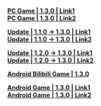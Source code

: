 **[PC Game | 1.3.0 | Link1](https://autopatchcn.bhsr.com/client/cn/20230818153431_sMKzYZ9EOeT15oNn/StarRail_1.3.0.zip)**  
**[PC Game | 1.3.0 | Link2](https://bhrpg-prod.oss-accelerate.aliyuncs.com/client/cn/20230818153431_sMKzYZ9EOeT15oNn/StarRail_1.3.0.zip)**  

**[Update | 1.1.0 -> 1.3.0 | Link1 ](https://autopatchcn.bhsr.com/client/beta/update/hkrpg_cn/33/game_1.1.0_1.3.0_hdiff_pQl5t1UHPa8jBsTc.zip)**   
**[Update | 1.1.0 -> 1.3.0 | Link2 ](https://bhrpg-prod.oss-accelerate.aliyuncs.com/client/beta/update/hkrpg_cn/33/game_1.1.0_1.3.0_hdiff_pQl5t1UHPa8jBsTc.zip)**

**[Update | 1.2.0 -> 1.3.0 | Link1 ](https://autopatchcn.bhsr.com/client/beta/update/hkrpg_cn/33/game_1.2.0_1.3.0_hdiff_br8KoHI2R35fWvmj.zip)**   
**[Update | 1.2.0 -> 1.3.0 | Link2 ](https://bhrpg-prod.oss-accelerate.aliyuncs.com/client/beta/update/hkrpg_cn/33/game_1.2.0_1.3.0_hdiff_br8KoHI2R35fWvmj.zip)**

**[Android Bilibili Game | 1.3.0](https://pkg.biligame.com/games/bhxqtd_1.3.0_20230821_120429_e03f0.apk)**  

**[Android Game | 1.3.0 | Link1](https://autopatchcn.bhsr.com/client/cn/20230818153431_sMKzYZ9EOeT15oNn/StarRail_1.3.0_mihoyo.apk)**  
**[Android Game | 1.3.0 | Link2](https://bhrpg-prod.oss-accelerate.aliyuncs.com/client/cn/20230818153431_sMKzYZ9EOeT15oNn/StarRail_1.3.0_mihoyo.apk)**  

